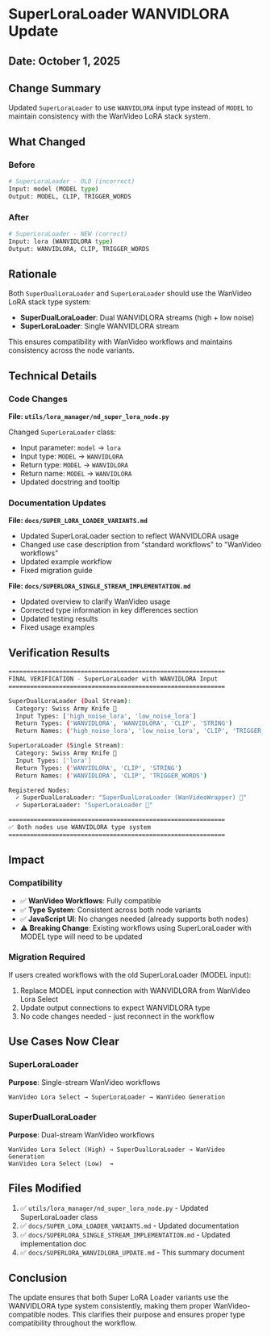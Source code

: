 # SuperLoraLoader WANVIDLORA Update

## Date: October 1, 2025

## Change Summary

Updated `SuperLoraLoader` to use `WANVIDLORA` input type instead of `MODEL` to maintain consistency with the WanVideo LoRA stack system.

## What Changed

### Before

```python
# SuperLoraLoader - OLD (incorrect)
Input: model (MODEL type)
Output: MODEL, CLIP, TRIGGER_WORDS
```

### After

```python
# SuperLoraLoader - NEW (correct)
Input: lora (WANVIDLORA type)
Output: WANVIDLORA, CLIP, TRIGGER_WORDS
```

## Rationale

Both `SuperDualLoraLoader` and `SuperLoraLoader` should use the WanVideo LoRA stack type system:

- **SuperDualLoraLoader**: Dual WANVIDLORA streams (high + low noise)
- **SuperLoraLoader**: Single WANVIDLORA stream

This ensures compatibility with WanVideo workflows and maintains consistency across the node variants.

## Technical Details

### Code Changes

**File: `utils/lora_manager/nd_super_lora_node.py`**

Changed `SuperLoraLoader` class:

- Input parameter: `model` → `lora`
- Input type: `MODEL` → `WANVIDLORA`
- Return type: `MODEL` → `WANVIDLORA`
- Return name: `MODEL` → `WANVIDLORA`
- Updated docstring and tooltip

### Documentation Updates

**File: `docs/SUPER_LORA_LOADER_VARIANTS.md`**

- Updated SuperLoraLoader section to reflect WANVIDLORA usage
- Changed use case description from "standard workflows" to "WanVideo workflows"
- Updated example workflow
- Fixed migration guide

**File: `docs/SUPERLORA_SINGLE_STREAM_IMPLEMENTATION.md`**

- Updated overview to clarify WanVideo usage
- Corrected type information in key differences section
- Updated testing results
- Fixed usage examples

## Verification Results

```bash
============================================================
FINAL VERIFICATION - SuperLoraLoader with WANVIDLORA Input
============================================================

SuperDualLoraLoader (Dual Stream):
  Category: Swiss Army Knife 🔪
  Input Types: ['high_noise_lora', 'low_noise_lora']
  Return Types: ('WANVIDLORA', 'WANVIDLORA', 'CLIP', 'STRING')
  Return Names: ('high_noise_lora', 'low_noise_lora', 'CLIP', 'TRIGGER_WORDS')

SuperLoraLoader (Single Stream):
  Category: Swiss Army Knife 🔪
  Input Types: ['lora']
  Return Types: ('WANVIDLORA', 'CLIP', 'STRING')
  Return Names: ('WANVIDLORA', 'CLIP', 'TRIGGER_WORDS')

Registered Nodes:
  ✓ SuperDualLoraLoader: "SuperDualLoraLoader (WanVideoWrapper) 🔪"
  ✓ SuperLoraLoader: "SuperLoraLoader 🔪"

============================================================
✅ Both nodes use WANVIDLORA type system
============================================================
```

## Impact

### Compatibility

- ✅ **WanVideo Workflows**: Fully compatible
- ✅ **Type System**: Consistent across both node variants
- ✅ **JavaScript UI**: No changes needed (already supports both nodes)
- ⚠️ **Breaking Change**: Existing workflows using SuperLoraLoader with MODEL type will need to be updated

### Migration Required

If users created workflows with the old SuperLoraLoader (MODEL input):

1. Replace MODEL input connection with WANVIDLORA from WanVideo Lora Select
2. Update output connections to expect WANVIDLORA type
3. No code changes needed - just reconnect in the workflow

## Use Cases Now Clear

### SuperLoraLoader

**Purpose**: Single-stream WanVideo workflows

```
WanVideo Lora Select → SuperLoraLoader → WanVideo Generation
```

### SuperDualLoraLoader

**Purpose**: Dual-stream WanVideo workflows

```
WanVideo Lora Select (High) → SuperDualLoraLoader → WanVideo Generation
WanVideo Lora Select (Low)  →
```

## Files Modified

1. ✅ `utils/lora_manager/nd_super_lora_node.py` - Updated SuperLoraLoader class
2. ✅ `docs/SUPER_LORA_LOADER_VARIANTS.md` - Updated documentation
3. ✅ `docs/SUPERLORA_SINGLE_STREAM_IMPLEMENTATION.md` - Updated implementation doc
4. ✅ `docs/SUPERLORA_WANVIDLORA_UPDATE.md` - This summary document

## Conclusion

The update ensures that both Super LoRA Loader variants use the WANVIDLORA type system consistently, making them proper WanVideo-compatible nodes. This clarifies their purpose and ensures proper type compatibility throughout the workflow.
